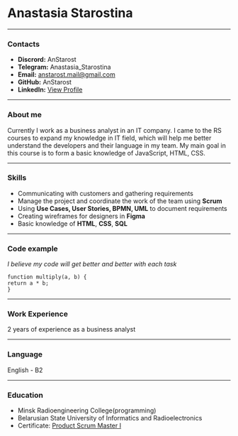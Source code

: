 # Anastasia Starostina
---------------------
### Contacts

* **Discrord:** AnStarost
* **Telegram:** Anastasia_Starostina 
* **Email:** anstarost.mail@gmail.com
* **GitHub:** AnStarost
* **LinkedIn:** [View Profile](https://www.linkedin.com/in/anastasiya-starostina-019796213/ "LinkedIn")

---------------------
### About me ###

Currently I work as a business analyst in an IT company. I came to the RS courses to expand my knowledge in IT field, which will help me better understand the developers and their language in my team. My main goal in this course is to form a basic knowledge of JavaScript, HTML, CSS.

---------------------
### Skills

* Communicating with customers and gathering requirements
* Manage the project and coordinate the work of the team using **Scrum**
* Using **Use Cases, User Stories, BPMN, UML** to document requirements
* Creating wireframes for designers in **Figma**
* Basic knowledge of **HTML**, **CSS**, **SQL**

--------------------------

### Code example ###

*I believe my code will get better and better with each task*

```
function multiply(a, b) {
return a * b;
}
``` 
-----------------------------

### Work Experience

2 years of experience as a business analyst

-----------------------

### Language

English - B2

-------------------------

### Education

* Minsk Radioengineering College(programming)
* Belarusian State University of Informatics and Radioelectronics
* Certificate: [Product Scrum Master I](https://www.linkedin.com/posts/anastasiya-starostina-019796213_professional-scrum-master-i-activity-6934434657748840448-kTlr?utm_source=linkedin_share&utm_medium=member_desktop_web "PSMI")
